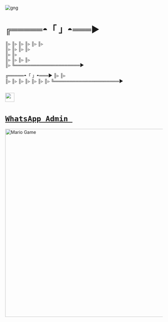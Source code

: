![gng](https://user-images.githubusercontent.com/88885503/131451701-373979ab-8bce-4aff-a458-b01141efe3b3.jpg)
# ╔═════◓「 」◓═══►
  ║▹
  ║▹
  ║▹
  ║▹ 
  ║▹
  ║▹                                                            
  ║▹
  ║▹ 
  ║▹
  ║▹                                                            
  ║▹
  ║▹                                   
  ║▹
  ║▹
  ║▹
  ║▹                         
  ║▹
  ╚═════════════════════►

                                                               

 ╔═════◓「  」◓═══►
 ║▹
 ║▹                                                            
 ║▹
 ║▹ 
 ║▹
 ║▹ 
 ║▹
 ║▹ 
 ║▹
 ╚═════════════════════►



## <img src="https://github.com/TheDudeThatCode/TheDudeThatCode/blob/master/Assets/Hi.gif" width="29px"> 



# [`WhatsApp Admin `](https://wa.me/+6285215988509)



<img src="https://github.com/TheDudeThatCode/TheDudeThatCode/blob/master/Assets/Mario_Gameplay.gif" alt="Mario Game" width="600" />


